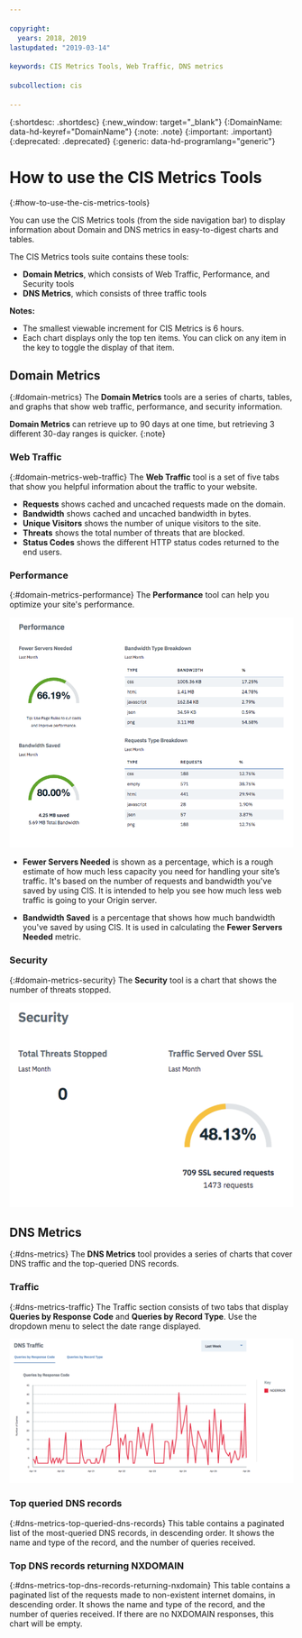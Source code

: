 ```yaml
---

copyright:
  years: 2018, 2019
lastupdated: "2019-03-14"

keywords: CIS Metrics Tools, Web Traffic, DNS metrics

subcollection: cis

---
```


{:shortdesc: .shortdesc}
{:new_window: target="_blank"}
{:DomainName: data-hd-keyref="DomainName"}
{:note: .note}
{:important: .important}
{:deprecated: .deprecated}
{:generic: data-hd-programlang="generic"}

# How to use the CIS Metrics Tools
{:#how-to-use-the-cis-metrics-tools}

You can use the CIS Metrics tools (from the side navigation bar) to display information about Domain and DNS metrics in easy-to-digest charts and tables.

The CIS Metrics tools suite contains these tools:
 * **Domain Metrics**, which consists of Web Traffic, Performance, and Security tools
 * **DNS Metrics**, which consists of three traffic tools
    
**Notes:** 

 * The smallest viewable increment for CIS Metrics is 6 hours.
 * Each chart displays only the top ten items. You can click on any item in the key to toggle the display of that item.

## Domain Metrics
{:#domain-metrics}
The **Domain Metrics** tools are a series of charts, tables, and graphs that show web traffic, performance, and security information.

**Domain Metrics** can retrieve up to 90 days at one time, but retrieving 3 different 30-day ranges is quicker.
{:note}

### Web Traffic
{:#domain-metrics-web-traffic}
The **Web Traffic** tool is a set of five tabs that show you helpful information about the traffic to your website. 
* **Requests** shows cached and uncached requests made on the domain.
* **Bandwidth** shows cached and uncached bandwidth in bytes. 
* **Unique Visitors** shows the number of unique visitors to the site.
* **Threats** shows the total number of threats that are blocked.
* **Status Codes** shows the different HTTP status codes returned to the end users.


### Performance
{:#domain-metrics-performance}
The **Performance** tool can help you optimize your site's performance.


![Domain Performance Metrics image](images/domain-metrics-performance.png)

* **Fewer Servers Needed** is shown as a percentage, which is a rough estimate of how much less capacity you need for handling your site’s traffic. It's based on the number of requests and bandwidth you've saved by using CIS. It is intended to help you see how much less web traffic is going to your Origin server.

* **Bandwidth Saved** is a percentage that shows how much bandwidth you've saved by using CIS. It is used in calculating the **Fewer Servers Needed** metric.

### Security
{:#domain-metrics-security}
The **Security** tool is a chart that shows the number of threats stopped.

![Domain Security Metrics image](images/domain-metrics-security.png)

## DNS Metrics
{:#dns-metrics}
The **DNS Metrics** tool provides a series of charts that cover DNS traffic and the top-queried DNS records.

### Traffic
{:#dns-metrics-traffic}
The Traffic section consists of two tabs that display **Queries by Response Code** and **Queries by Record Type**. Use the dropdown menu to select the date range displayed.

![DNS Traffic image](images/dns-metrics-traffic.png)

### Top queried DNS records
{:#dns-metrics-top-queried-dns-records}
This table contains a paginated list of the most-queried DNS records, in descending order. It shows the name and type of the record, and the number of queries received.

### Top DNS records returning NXDOMAIN
{:#dns-metrics-top-dns-records-returning-nxdomain}
This table contains a paginated list of the requests made to non-existent internet domains, in descending order. It shows the name and type of the record, and the number of queries received. If there are no NXDOMAIN responses, this chart will be empty.
